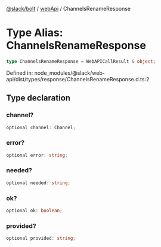[@slack/bolt](../../../../index.md) / [webApi](../index.md) / ChannelsRenameResponse

# Type Alias: ChannelsRenameResponse

```ts
type ChannelsRenameResponse = WebAPICallResult & object;
```

Defined in: node\_modules/@slack/web-api/dist/types/response/ChannelsRenameResponse.d.ts:2

## Type declaration

### channel?

```ts
optional channel: Channel;
```

### error?

```ts
optional error: string;
```

### needed?

```ts
optional needed: string;
```

### ok?

```ts
optional ok: boolean;
```

### provided?

```ts
optional provided: string;
```
